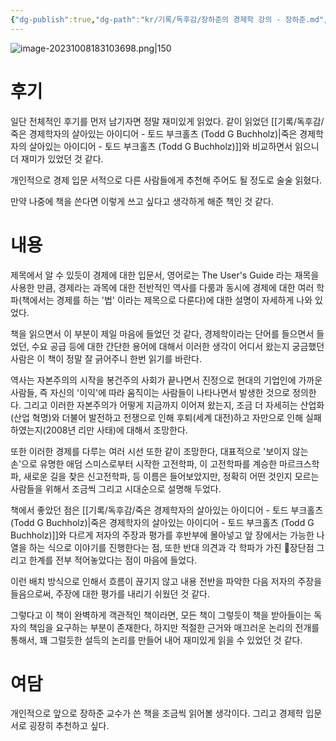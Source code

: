 ```yaml
---
{"dg-publish":true,"dg-path":"kr/기록/독후감/장하준의 경제학 강의 - 장하준.md","permalink":"/kr/기록/독후감/장하준의 경제학 강의 - 장하준/","title":"장하준의 경제학 강의","tags":["📚Book"],"created":"2023-10-08","updated":"2023-10-08"}
---
```



![image-20231008183103698.png|150](/img/user/%EA%B8%B0%EB%A1%9D/%EB%8F%85%ED%9B%84%EA%B0%90/assets/%EC%9E%A5%ED%95%98%EC%A4%80%EC%9D%98%20%EA%B2%BD%EC%A0%9C%ED%95%99%20%EA%B0%95%EC%9D%98%20-%20%EC%9E%A5%ED%95%98%EC%A4%80/image-20231008183103698.png)

# 후기 
일단 전체적인 후기를 먼저 남기자면 정말 재미있게 읽었다. 같이 읽었던 [[기록/독후감/죽은 경제학자의 살아있는 아이디어 - 토드 부크홀츠 (Todd G Buchholz)\|죽은 경제학자의 살아있는 아이디어 - 토드 부크홀츠 (Todd G Buchholz)]]와 비교하면서 읽으니 더 재미가 있었던 것 같다.

개인적으로 경제 입문 서적으로 다른 사람들에게 추천해 주어도 될 정도로 술술 읽혔다. 

만약 나중에 책을 쓴다면 이렇게 쓰고 싶다고 생각하게 해준 책인 것 같다.
# 내용
제목에서 알 수 있듯이 경제에 대한 입문서, 영어로는 The User's Guide 라는 재목을 사용한 만큼, 경제라는 과목에 대한 전반적인 역사를 다룸과 동시에 경제에 대한 여러 학파(책에서는 경제를 하는 '법' 이라는 제목으로 다룬다)에 대한 설명이 자세하게 나와 있었다. 

책을 읽으면서 이 부분이 제일 마음에 들었던 것 같다, 경제학이라는 단어를 들으면서 들었던, 수요 공급 등에 대한 간단한 용어에 대해서 이러한 생각이 어디서 왔는지 궁금했던 사람은 이 책이 정말 잘 긁어주니 한번 읽기를 바란다.

역사는 자본주의의 시작을 봉건주의 사회가 끝나면서 진정으로 현대의 기업인에 가까운 사람들, 즉 자신의 '이익'에 따라 움직이는 사람들이 나타나면서 발생한 것으로 정의한다. 
그리고 이러한 자본주의가 어떻게 지금까지 이어져 왔는지, 조금 더 자세히는 산업화(산업 혁명)와 더불어 발전하고 전쟁으로 인해 후퇴(세계 대전)하고 자만으로 인해 실패하였는지(2008년 리만 사태)에 대해서 조망한다.

또한 이러한 경제를 다루는 여러 시선 또한 같이 조망한다, 대표적으로 '보이지 않는 손'으로 유명한 애덤 스미스로부터 시작한 고전학파, 이 고전학파를 계승한 마르크스학파, 새로운 길을 찾은 신고전학파, 등 이름은 들어보았지만, 정확히 어떤 것인지 모르는 사람들을 위해서 조금씩 그리고 시대순으로 설명해 두었다. 

책에서 좋았던 점은 [[기록/독후감/죽은 경제학자의 살아있는 아이디어 - 토드 부크홀츠 (Todd G Buchholz)\|죽은 경제학자의 살아있는 아이디어 - 토드 부크홀츠 (Todd G Buchholz)]]와 다르게 저자의 주장과 평가를 후반부에 몰아넣고 앞 장에서는 가능한 나열을 하는 식으로 이야기를 진행한다는 점, 또한 반대 의견과 각 학파가 가진 장단점 그리고 한계를 전부 적어놓았다는 점이 마음에 들었다. 

이런 배치 방식으로 인해서 흐름이 끊기지 않고 내용 전반을 파악한 다음 저자의 주장을 들음으로써, 주장에 대한 평가를 내리기 쉬웠던 것 같다.

그렇다고 이 책이 완벽하게 객관적인 책이라면, 모든 책이 그렇듯이 책을 받아들이는 독자의 책임을 요구하는 부분이 존재한다, 하지만 적절한 근거와 매끄러운 논리의 전개를 통해서, 꽤 그럴듯한 설득의 논리를 만들어 내어 재미있게 읽을 수 있었던 것 같다.


# 여담
개인적으로 앞으로 장하준 교수가 쓴 책을 조금씩 읽어볼 생각이다.
그리고 경제학 입문서로 굉장히 추천하고 싶다.